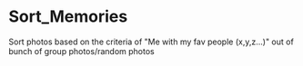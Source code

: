 # Sort_Memories
Sort photos based on the criteria of "Me with my fav people (x,y,z...)" out of bunch of group photos/random photos
